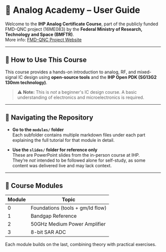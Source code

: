 # 📘 Analog Academy – User Guide

Welcome to the **IHP Analog Certificate Course**, part of the publicly funded FMD-QNC project (16ME083) by the **Federal Ministry of Research, Technology and Space (BMFTR)**.  
More info: [FMD-QNC Project Website](https://www.elektronikforschung.de/projekte/fmd-qnc)

---

## 🧭 How to Use This Course

This course provides a hands-on introduction to analog, RF, and mixed-signal IC design using **open-source tools** and the **IHP Open PDK (SG13G2 130nm technology)**.

> ⚠️ **Note:** This is *not* a beginner's IC design course. A basic understanding of electronics and microelectronics is required.

---

## 📂 Navigating the Repository

- **Go to the `modules/` folder**  
  Each subfolder contains multiple markdown files under each part explaining the full tutorial for that module in detail.

- **Use the `slides/` folder for reference only**  
  These are PowerPoint slides from the in-person course at IHP.  
  They’re *not* intended to be followed alone for self-study, as some content was delivered live and may lack context.

---

## 🧱 Course Modules

| Module | Topic                             |
|--------|-----------------------------------|
| 0      | Foundations (tools + gm/Id flow)  |
| 1      | Bandgap Reference                 |
| 2      | 50GHz Medium Power Amplifier      |
| 3      | 8-bit SAR ADC                     |

Each module builds on the last, combining theory with practical exercises.
